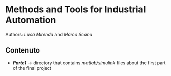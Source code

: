 # Methods and Tools for Industrial Automation

Authors: *Luca Mirenda* and *Marco Scanu*

## Contenuto

- ***Parte1*** -> directory that contains *matlab/simulink* files about the first part of the final project
